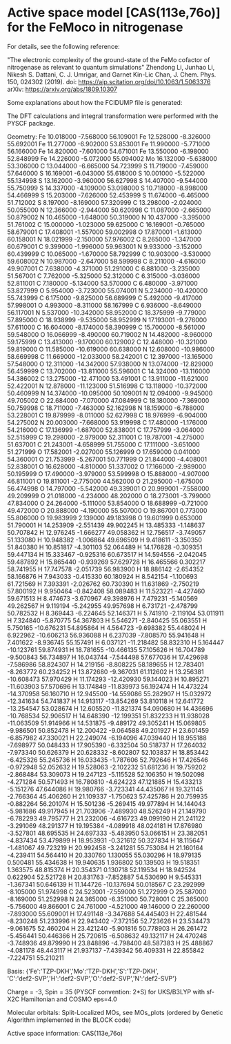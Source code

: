 # Active space model [CAS(113e,76o)] for the FeMoco in nitrogenase

For details, see the following reference:

"The electronic complexity of the ground-state of the FeMo cofactor of nitrogenase as relevant to quantum simulations"
Zhendong Li, Junhao Li, Nikesh S. Dattani, C. J. Umrigar, and Garnet Kin-Lic Chan, J. Chem. Phys. 150, 024302 (2019).
doi: https://aip.scitation.org/doi/10.1063/1.5063376
arXiv: https://arxiv.org/abs/1809.10307

Some explanations about how the FCIDUMP file is generated:

The DFT calculations and integral transformation were performed with the PYSCF package.

Geometry:
Fe 10.018000 -7.568000 56.109001
Fe 12.528000 -8.326000 55.692001
Fe 11.277000 -6.902000 53.853001
Fe 11.990000 -5.771000 56.166000
Fe 14.820000 -7.601000 54.671001
Fe 13.550000 -6.198000 52.848999
Fe 14.226000 -5.072000 55.094002
Mo 16.132000 -5.638000 53.306000
C 13.044000 -6.665000 54.723999
S 11.719000 -7.459000 57.646000
S 16.169001 -6.043000 55.618000
S 10.001000 -5.522000 55.134998
S 13.162000 -3.960000 56.627998
S 14.407000 -9.544000 55.750999
S 14.337000 -4.109000 53.098000
S 10.718000 -8.998000 54.466999
S 15.203000 -7.626000 52.453999
S 11.674000 -6.465000 51.712002
S 8.197000 -8.169000 57.320999
C 13.298000 -2.024000 50.055000
N 12.366000 -2.944000 50.620998
C 11.087000 -2.665000 50.879002
N 10.465000 -1.648000 50.319000
N 10.437000 -3.395000 51.761002
C 15.000000 -1.023000 59.625000
C 16.169001 -0.765000 58.679001
C 17.408001 -1.557000 59.002998
O 17.870001 -1.613000 60.158001
N 18.021999 -2.150000 57.976002
C 8.265000 -1.347000 60.679001
C 9.399000 -1.996000 59.963001
N 9.933000 -3.152000 60.439999
C 10.065000 -1.670000 58.792999
C 10.903000 -3.530000 59.608002
N 10.987000 -2.647000 58.599998
C 8.211000 -4.616000 49.907001
C 7.638000 -4.371000 51.291000
C 6.881000 -3.235000 51.567001
C 7.762000 -5.325000 52.312000
C 6.315000 -3.036000 52.811001
C 7.180000 -5.134000 53.570000
C 6.480000 -3.971000 53.827999
O 5.954000 -3.723000 55.074001
N 5.234000 -10.420000 55.743999
C 6.175000 -9.825000 56.689999
C 5.492000 -9.417000 57.998001
O 4.993000 -8.311000 58.167999
C 6.936000 -8.649000 56.117001
N 5.537000 -10.342000 58.952000
C 18.375999 -9.779000 57.895000
O 18.938999 -9.535000 58.952999
N 17.193001 -9.276000 57.611000
C 16.604000 -8.174000 58.390999
C 15.700000 -8.561000 59.548000
O 16.066999 -8.490000 60.719002
N 14.482000 -8.960000 59.175999
C 13.413000 -9.170000 60.129002
C 12.448000 -10.321000 59.819000
O 11.585000 -10.619000 60.638000
N 12.608000 -10.986000 58.669998
C 11.669000 -12.033000 58.242001
C 12.397000 -13.165000 57.548000
O 12.311000 -14.342000 57.938000
N 13.074000 -12.829000 56.459999
C 13.702000 -13.811000 55.596001
C 14.324000 -13.116000 54.386002
C 13.275000 -12.471000 53.491001
C 13.911000 -11.621000 52.422001
N 12.878000 -11.123000 51.516998
C 13.118000 -10.372000 50.460999
N 14.374000 -10.095000 50.109001
N 12.094000 -9.945000 49.705002
O 22.684000 -7.070000 47.084999
C 18.180000 -7.369000 50.759998
C 18.711000 -7.463000 52.162998
N 18.159000 -6.788000 53.228001
C 19.879999 -8.011000 52.627998
C 18.976999 -6.904000 54.275002
N 20.003000 -7.668000 53.919998
C 17.480000 -1.176000 54.216000
C 17.136999 -1.687000 52.838001
C 17.757999 -3.064000 52.515999
C 19.298000 -2.979000 52.311001
C 19.787001 -4.275000 51.637001
C 21.243001 -4.658999 51.755000
C 17.111000 -3.651000 51.271999
O 17.582001 -2.027000 55.126999
O 17.659000 0.041000 54.360001
O 21.753999 -5.267001 50.771999
O 21.844000 -4.408001 52.838001
O 16.628000 -4.810000 51.337002
O 17.166000 -2.989000 50.195999
O 17.490000 -3.979000 53.599998
O 15.888000 -4.907000 46.811001
O 19.811001 -2.775000 44.562000
O 21.295000 -1.675000 56.474998
O 14.797000 -5.542000 49.339001
O 20.999001 -7.558000 49.209999
O 21.018000 -4.234000 48.202000
O 18.273001 -3.799000 47.834000
O 24.264000 -5.111000 53.854000
O 18.688999 -0.721000 49.472000
O 20.888000 -4.190000 55.507000
O 19.867001 0.773000 55.806000
O 19.983999 2.139000 49.183998
O 19.601999 0.653000 51.790001
H 14.253909 -2.551439 49.902245
H 13.485333 -1.148637 50.707842
H 12.976245 -1.666277 49.058362
H 12.756517 -3.749057 51.133080
H 10.948382 -1.006864 49.696509
H 9.418611 -3.350350 51.840380
H 10.851817 -4.301103 52.064489
H 14.176828 -0.309351 59.447134
H 15.333467 -0.925316 60.673517
H 14.594556 -2.042045 59.487892
H 15.865440 -0.939269 57.629728
H 16.465566 0.302217 58.741955
H 17.747578 -2.051739 56.983900
H 18.886142 -2.654352 58.166876
H 7.943033 -0.415330 60.180924
H 8.542154 -1.100693 61.721569
H 7.393391 -2.026762 60.730390
H 11.631869 -2.750219 57.800192
H 9.950464 -0.842408 58.089483
H 11.523221 -4.427460 59.671513
H 8.474673 -3.670967 49.398976
H 7.479231 -5.140569 49.262567
H 9.119194 -5.242955 49.957698
H 6.731721 -2.478799 50.782532
H 8.369443 -6.224645 52.146371
H 5.741910 -2.119104 53.011911
H 7.324840 -5.870775 54.367803
H 5.546271 -2.840425 55.063551
H 5.750165 -10.676231 54.895864
H 4.564723 -9.698382 55.448024
H 6.922962 -10.606213 56.936088
H 6.237039 -7.808570 55.941648
H 7.401622 -8.936745 55.157491
H 6.037121 -11.218482 58.832310
H 5.164447 -10.123761 59.874931
H 18.781655 -10.466135 57.105626
H 16.704789 -9.500843 56.734897
H 16.043744 -7.544498 57.677036
H 17.429698 -7.586986 58.824307
H 14.219156 -8.808225 58.189655
H 12.783401 -8.263772 60.234252
H 13.872680 -9.367031 61.112602
H 13.256381 -10.608473 57.970429
H 11.174293 -12.420930 59.144023
H 10.895271 -11.603903 57.570696
H 13.174849 -11.839973 56.192474
H 14.473224 -14.370958 56.160710
H 12.945500 -14.559086 55.282907
H 15.032972 -12.341634 54.741837
H 14.913117 -13.854269 53.810118
H 12.641772 -13.254547 53.028674
H 12.605520 -11.821374 54.090680
H 14.436696 -10.768534 52.906517
H 14.648390 -12.199351 51.832233
H 11.938028 -11.063509 51.914966
H 14.531875 -9.489172 49.305241
H 15.069805 -9.986501 50.852478
H 12.200422 -9.064588 49.201927
H 23.601459 -6.857982 47.330021
H 22.249074 -6.194096 47.039440
H 18.955188 -7.698977 50.048433
H 17.905390 -6.332504 50.518737
H 17.264032 -7.973340 50.626379
H 20.628332 -8.602807 52.103837
H 18.853442 -6.425326 55.245736
H 16.033435 -1.787606 52.792646
H 17.426546 -0.972948 52.052632
H 19.528063 -2.102232 51.681236
H 19.759202 -2.868484 53.309073
H 19.247123 -5.115528 52.106350
H 19.502098 -4.271284 50.571493
H 16.780810 -4.624223 47.121885
H 15.433213 -5.151276 47.644086
H 19.980766 -3.723341 44.435067
H 19.321145 -2.766364 45.406260
H 21.109337 -1.750623 57.425786
H 20.759935 -0.882264 56.201074
H 15.501236 -5.269415 49.977894
H 14.144043 -5.981686 49.917945
H 21.703906 -7.489930 48.526249
H 21.149790 -6.782293 49.795777
H 21.232006 -4.616723 49.099190
H 21.241122 -3.291069 48.291377
H 19.195384 -4.089918 48.024181
H 17.876980 -3.527801 48.695535
H 24.697333 -5.483950 53.066151
H 23.382051 -4.837434 53.479899
H 18.953931 -0.321612 50.327834
H 18.115647 -1.481067 49.723219
H 20.992458 -3.241281 55.753084
H 21.160164 -4.239411 54.564410
H 20.330760 1.130055 55.030296
H 18.979135 0.500481 55.434638
H 19.940635 1.936802 50.139503
H 19.518351 1.363575 48.815374
H 20.354371 0.130718 52.119534
H 18.942524 0.622904 52.521728
H 20.831763 -7.852887 54.530690
H 9.545331 -1.367341 50.646139
H 11.144726 -10.137694 50.018567
C 23.292999 -8.105000 51.974998
C 24.523001 -7.559000 51.272999
O 25.587000 -8.169000 51.252998
N 24.365000 -6.351000 50.728001
C 25.365000 -5.756000 49.866001
C 24.761000 -4.521000 49.146000
O 22.260000 -7.893000 55.609001
H 17.491148 -3.347688 54.445403
H 22.481544 -8.230248 51.233996
H 22.943402 -7.372156 52.723626
H 23.534473 -9.061675 52.460204
H 23.421240 -5.901816 50.778903
H 26.261472 -5.456441 50.446366
H 25.720615 -6.508632 49.132117
H 24.470248 -3.748936 49.879990
H 23.848896 -4.798400 48.587383
H 25.488867 -4.081178 48.443117
H 21.937137 -7.439342 56.409331
H 22.855842 -7.224751 55.210211

Basis:
{'Fe':'TZP-DKH','Mo':'TZP-DKH','S':'TZP-DKH',\
'C':'def2-SVP','H':'def2-SVP','O':'def2-SVP','N':'def2-SVP'}

Charge = -3, Spin = 35 (PYSCF convention: 2*S) for UKS/B3LYP with sf-X2C Hamiltonian and COSMO eps=4.0

Molecular orbitals: Split-Localized MOs, see MOs_plots (ordered by Genetic Algorithm implemented in the BLOCK code)

Active space information: CAS(113e,76o) 

